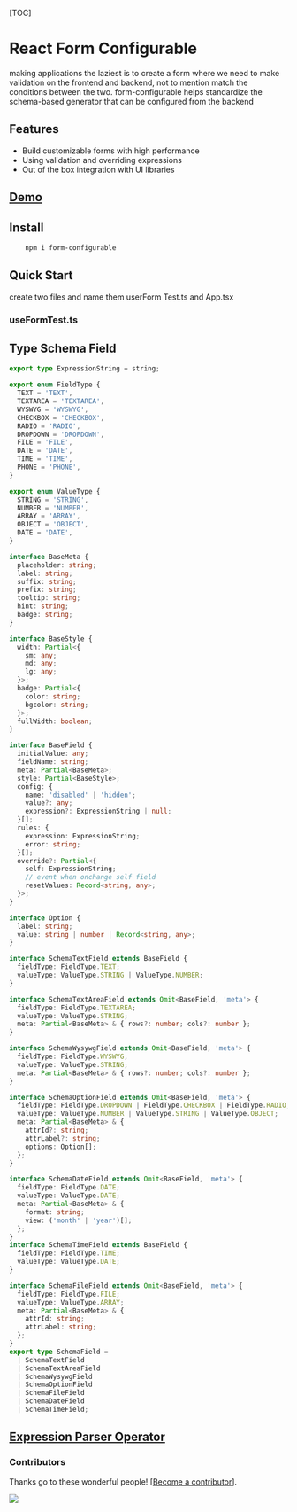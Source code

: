 [TOC]

# React Form Configurable

making applications the laziest is to create a form where we need to make validation on the frontend and backend, not to mention match the conditions between the two. form-configurable helps standardize the schema-based generator that can be configured from the backend

## Features

- Build customizable forms with high performance
- Using validation and overriding expressions
- Out of the box integration with UI libraries

## [Demo](https://form-configurable.netlify.app)

## Install

```bash
    npm i form-configurable
```

## Quick Start

create two files and name them userForm Test.ts and App.tsx

### useFormTest.ts

## Type Schema Field

```ts
export type ExpressionString = string;

export enum FieldType {
  TEXT = 'TEXT',
  TEXTAREA = 'TEXTAREA',
  WYSWYG = 'WYSWYG',
  CHECKBOX = 'CHECKBOX',
  RADIO = 'RADIO',
  DROPDOWN = 'DROPDOWN',
  FILE = 'FILE',
  DATE = 'DATE',
  TIME = 'TIME',
  PHONE = 'PHONE',
}

export enum ValueType {
  STRING = 'STRING',
  NUMBER = 'NUMBER',
  ARRAY = 'ARRAY',
  OBJECT = 'OBJECT',
  DATE = 'DATE',
}

interface BaseMeta {
  placeholder: string;
  label: string;
  suffix: string;
  prefix: string;
  tooltip: string;
  hint: string;
  badge: string;
}

interface BaseStyle {
  width: Partial<{
    sm: any;
    md: any;
    lg: any;
  }>;
  badge: Partial<{
    color: string;
    bgcolor: string;
  }>;
  fullWidth: boolean;
}

interface BaseField {
  initialValue: any;
  fieldName: string;
  meta: Partial<BaseMeta>;
  style: Partial<BaseStyle>;
  config: {
    name: 'disabled' | 'hidden';
    value?: any;
    expression?: ExpressionString | null;
  }[];
  rules: {
    expression: ExpressionString;
    error: string;
  }[];
  override?: Partial<{
    self: ExpressionString;
    // event when onchange self field
    resetValues: Record<string, any>;
  }>;
}

interface Option {
  label: string;
  value: string | number | Record<string, any>;
}

interface SchemaTextField extends BaseField {
  fieldType: FieldType.TEXT;
  valueType: ValueType.STRING | ValueType.NUMBER;
}

interface SchemaTextAreaField extends Omit<BaseField, 'meta'> {
  fieldType: FieldType.TEXTAREA;
  valueType: ValueType.STRING;
  meta: Partial<BaseMeta> & { rows?: number; cols?: number };
}

interface SchemaWysywgField extends Omit<BaseField, 'meta'> {
  fieldType: FieldType.WYSWYG;
  valueType: ValueType.STRING;
  meta: Partial<BaseMeta> & { rows?: number; cols?: number };
}

interface SchemaOptionField extends Omit<BaseField, 'meta'> {
  fieldType: FieldType.DROPDOWN | FieldType.CHECKBOX | FieldType.RADIO;
  valueType: ValueType.NUMBER | ValueType.STRING | ValueType.OBJECT;
  meta: Partial<BaseMeta> & {
    attrId?: string;
    attrLabel?: string;
    options: Option[];
  };
}

interface SchemaDateField extends Omit<BaseField, 'meta'> {
  fieldType: FieldType.DATE;
  valueType: ValueType.DATE;
  meta: Partial<BaseMeta> & {
    format: string;
    view: ('month' | 'year')[];
  };
}
interface SchemaTimeField extends BaseField {
  fieldType: FieldType.TIME;
  valueType: ValueType.DATE;
}

interface SchemaFileField extends Omit<BaseField, 'meta'> {
  fieldType: FieldType.FILE;
  valueType: ValueType.ARRAY;
  meta: Partial<BaseMeta> & {
    attrId: string;
    attrLabel: string;
  };
}
export type SchemaField =
  | SchemaTextField
  | SchemaTextAreaField
  | SchemaWysywgField
  | SchemaOptionField
  | SchemaFileField
  | SchemaDateField
  | SchemaTimeField;
```

## [Expression Parser Operator](https://form-configurable.netlify.app)

### Contributors

Thanks go to these wonderful people! [[Become a contributor](CONTRIBUTING.md)].

<a href="https://github.com/adyfk/form-configurable/graphs/contributors">
  <img src="https://opencollective.com/react-form-schema/contributors.svg?width=890&button=false" />
</a>
